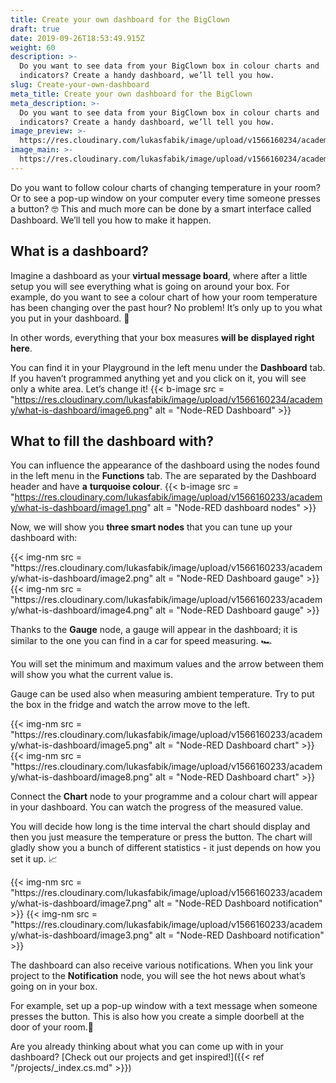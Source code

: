 ```yaml
---
title: Create your own dashboard for the BigClown
draft: true
date: 2019-09-26T18:53:49.915Z
weight: 60
description: >-
  Do you want to see data from your BigClown box in colour charts and
  indicators? Create a handy dashboard, we’ll tell you how.
slug: Create-your-own-dashboard
meta_title: Create your own dashboard for the BigClown
meta_description: >-
  Do you want to see data from your BigClown box in colour charts and
  indicators? Create a handy dashboard, we’ll tell you how.
image_preview: >-
  https://res.cloudinary.com/lukasfabik/image/upload/v1566160234/academy/what-is-dashboard/image6.png
image_main: >-
  https://res.cloudinary.com/lukasfabik/image/upload/v1566160234/academy/what-is-dashboard/image6.png
---
```

Do you want to follow colour charts of changing temperature in your room? Or to see a pop-up window on your computer every time someone presses a button? 🤓 This and much more can be done by a smart interface called Dashboard. We’ll tell you how to make it happen.

## What is a dashboard?

Imagine a dashboard as your **virtual message board**, where after a little setup you will see everything what is going on around your box. For example, do you want to see a colour chart of how your room temperature has been changing over the past hour? No problem! It’s only up to you what you put in your dashboard. 💪

In other words, everything that your box measures **will be** **displayed right here**.

You can find it in your Playground in the left menu under the **Dashboard** tab. If you haven’t programmed anything yet and you click on it, you will see only a white area. Let’s change it! 
{{< b-image src = "https://res.cloudinary.com/lukasfabik/image/upload/v1566160234/academy/what-is-dashboard/image6.png" alt = "Node-RED Dashboard" >}}

## What to fill the dashboard with?

You can influence the appearance of the dashboard using the nodes found in the left menu in the **Functions** tab. The are separated by the Dashboard header and have **a** **turquoise colour**.
{{< b-image src = "https://res.cloudinary.com/lukasfabik/image/upload/v1566160233/academy/what-is-dashboard/image1.png" alt = "Node-RED dashboard nodes" >}}

Now, we will show you **three smart nodes** that you can tune up your dashboard with:

<div class = "row align-items-start">
    <div class = "col-md-4">
        {{< img-nm src = "https://res.cloudinary.com/lukasfabik/image/upload/v1566160233/academy/what-is-dashboard/image2.png" alt = "Node-RED Dashboard gauge" >}}
        {{< img-nm src = "https://res.cloudinary.com/lukasfabik/image/upload/v1566160233/academy/what-is-dashboard/image4.png" alt = "Node-RED Dashboard gauge" >}}
    </div>
    <div class = "col-md-8">
        <p>Thanks to the <strong>Gauge</strong> node, a gauge will appear in the dashboard; it is similar to the one you can find in a car for speed measuring. 🏎️</p>
        <p>You will set the minimum and maximum values and the arrow between them will show you what the current value is.</p>
        <p>Gauge can be used also when measuring ambient temperature. Try to put the box in the fridge and watch the arrow move to the left.</p>
    </div>
</div>

<div class = "row content-justify-center">
    <div class = "col-md-4">
        {{< img-nm src = "https://res.cloudinary.com/lukasfabik/image/upload/v1566160233/academy/what-is-dashboard/image5.png" alt = "Node-RED Dashboard chart" >}}
        {{< img-nm src = "https://res.cloudinary.com/lukasfabik/image/upload/v1566160233/academy/what-is-dashboard/image8.png" alt = "Node-RED Dashboard chart" >}}
    </div>
    <div class = "col-md-8">
         <p>Connect the <strong>Chart</strong> node to your programme and a colour chart will appear in your dashboard. You can watch the progress of the measured value.</p>
        <p>You will decide how long is the time interval the chart should display and then you just measure the temperature or press the button. The chart will gladly show you a bunch of different statistics - it just depends on how you set it up. 📈</p>
    </div>
</div>

<div class = "row">
    <div class = "col-md-4">
        {{< img-nm src = "https://res.cloudinary.com/lukasfabik/image/upload/v1566160233/academy/what-is-dashboard/image7.png" alt = "Node-RED Dashboard notification" >}}
        {{< img-nm src = "https://res.cloudinary.com/lukasfabik/image/upload/v1566160233/academy/what-is-dashboard/image3.png" alt = "Node-RED Dashboard notification" >}}
    </div>
    <div class = "col-md-8">
        <p>The dashboard can also receive various notifications. When you link your project to the <strong>Notification</strong> node, you will see the hot news about what’s going on in your box. </p>
        <p>For example, set up a pop-up window with a text message when someone presses the button. This is also how you create a simple doorbell at the door of your room.🔔</p>
    </div>
</div>

Are you already thinking about what you can come up with in your dashboard? \[Check out our projects and get inspired!]({{< ref "/projects/_index.cs.md" >}})
